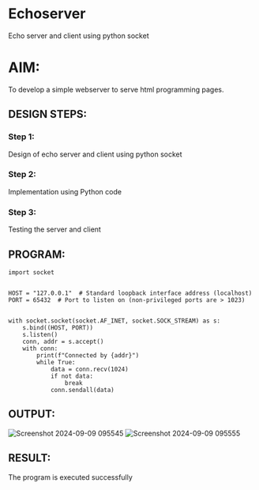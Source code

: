 # Echoserver
Echo server and client using python socket

# AIM:

To develop a simple webserver to serve html programming pages.

## DESIGN STEPS:

### Step 1:

Design of echo server and client using python socket

### Step 2:

Implementation using Python code

### Step 3:

Testing the server and client 

## PROGRAM:
```
import socket


HOST = "127.0.0.1"  # Standard loopback interface address (localhost)
PORT = 65432  # Port to listen on (non-privileged ports are > 1023)


with socket.socket(socket.AF_INET, socket.SOCK_STREAM) as s:
    s.bind((HOST, PORT))
    s.listen()
    conn, addr = s.accept()
    with conn:
        print(f"Connected by {addr}")
        while True:
            data = conn.recv(1024)
            if not data:
                break
            conn.sendall(data)
```

## OUTPUT:
![Screenshot 2024-09-09 095545](https://github.com/user-attachments/assets/6da50b38-8f6e-4d86-9a84-148a72d9fc43)
![Screenshot 2024-09-09 095555](https://github.com/user-attachments/assets/e9406242-aed3-438f-9bb2-ba0593a83de9)


## RESULT:
The program is executed successfully
